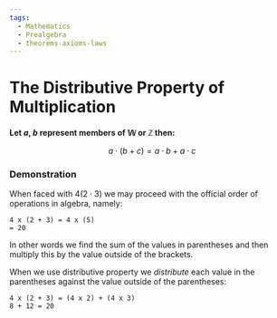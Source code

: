 ```yaml
---
tags:
  - Mathematics
  - Prealgebra
  - theorems-axioms-laws
---
```


# The Distributive Property of Multiplication

**Let $a$, $b$ represent members of $\mathbb{W}$ or $\mathbb{Z}$ then:**

$$ a \cdot (b + c) = a \cdot b + a \cdot c $$

### Demonstration

When faced with $4(2\cdot3)$ we may proceed with the official order of operations in algebra, namely:

````
4 x (2 + 3) = 4 x (5)
= 20
````

In other words we find the sum of the values in parentheses and then multiply this by the value outside of the brackets.

When we use distributive property we *distribute* each value in the parentheses against the value outside of the parentheses:

````
4 x (2 + 3) = (4 x 2) + (4 x 3)
8 + 12 = 20
````
